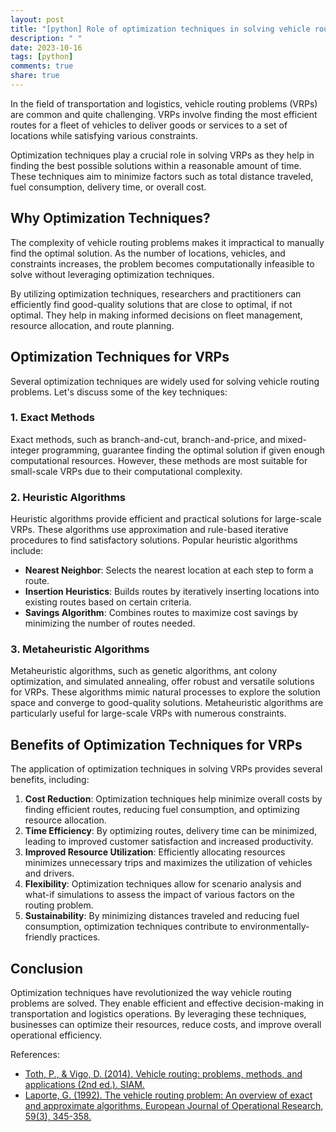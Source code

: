 ```yaml
---
layout: post
title: "[python] Role of optimization techniques in solving vehicle routing problems"
description: " "
date: 2023-10-16
tags: [python]
comments: true
share: true
---
```


In the field of transportation and logistics, vehicle routing problems (VRPs) are common and quite challenging. VRPs involve finding the most efficient routes for a fleet of vehicles to deliver goods or services to a set of locations while satisfying various constraints.

Optimization techniques play a crucial role in solving VRPs as they help in finding the best possible solutions within a reasonable amount of time. These techniques aim to minimize factors such as total distance traveled, fuel consumption, delivery time, or overall cost.

## Why Optimization Techniques?

The complexity of vehicle routing problems makes it impractical to manually find the optimal solution. As the number of locations, vehicles, and constraints increases, the problem becomes computationally infeasible to solve without leveraging optimization techniques.

By utilizing optimization techniques, researchers and practitioners can efficiently find good-quality solutions that are close to optimal, if not optimal. They help in making informed decisions on fleet management, resource allocation, and route planning.

## Optimization Techniques for VRPs

Several optimization techniques are widely used for solving vehicle routing problems. Let's discuss some of the key techniques:

### 1. Exact Methods

Exact methods, such as branch-and-cut, branch-and-price, and mixed-integer programming, guarantee finding the optimal solution if given enough computational resources. However, these methods are most suitable for small-scale VRPs due to their computational complexity.

### 2. Heuristic Algorithms

Heuristic algorithms provide efficient and practical solutions for large-scale VRPs. These algorithms use approximation and rule-based iterative procedures to find satisfactory solutions. Popular heuristic algorithms include:

- **Nearest Neighbor**: Selects the nearest location at each step to form a route.
- **Insertion Heuristics**: Builds routes by iteratively inserting locations into existing routes based on certain criteria.
- **Savings Algorithm**: Combines routes to maximize cost savings by minimizing the number of routes needed.

### 3. Metaheuristic Algorithms

Metaheuristic algorithms, such as genetic algorithms, ant colony optimization, and simulated annealing, offer robust and versatile solutions for VRPs. These algorithms mimic natural processes to explore the solution space and converge to good-quality solutions. Metaheuristic algorithms are particularly useful for large-scale VRPs with numerous constraints.

## Benefits of Optimization Techniques for VRPs

The application of optimization techniques in solving VRPs provides several benefits, including:

1. **Cost Reduction**: Optimization techniques help minimize overall costs by finding efficient routes, reducing fuel consumption, and optimizing resource allocation.
2. **Time Efficiency**: By optimizing routes, delivery time can be minimized, leading to improved customer satisfaction and increased productivity.
3. **Improved Resource Utilization**: Efficiently allocating resources minimizes unnecessary trips and maximizes the utilization of vehicles and drivers.
4. **Flexibility**: Optimization techniques allow for scenario analysis and what-if simulations to assess the impact of various factors on the routing problem.
5. **Sustainability**: By minimizing distances traveled and reducing fuel consumption, optimization techniques contribute to environmentally-friendly practices.

## Conclusion

Optimization techniques have revolutionized the way vehicle routing problems are solved. They enable efficient and effective decision-making in transportation and logistics operations. By leveraging these techniques, businesses can optimize their resources, reduce costs, and improve overall operational efficiency.

References:
- [Toth, P., & Vigo, D. (2014). Vehicle routing: problems, methods, and applications (2nd ed.). SIAM.](https://epubs.siam.org/doi/book/10.1137/1.9781611974025)
- [Laporte, G. (1992). The vehicle routing problem: An overview of exact and approximate algorithms. European Journal of Operational Research, 59(3), 345-358.](https://www.sciencedirect.com/science/article/pii/037722179290084Z)